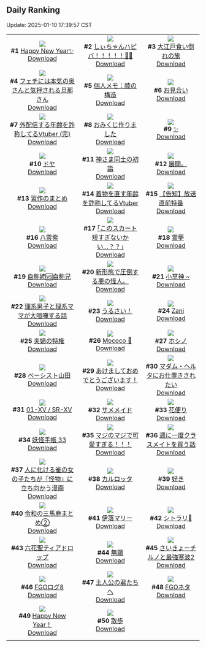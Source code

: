 ## Daily Ranking
Update: 2025-01-10 17:39:57 CST

|      |      |      |
| :----: | :----: | :----: |
| ![](https://i.pixiv.re/c/240x480/img-master/img/2025/01/08/12/53/16/126018776_p0_master1200.jpg)<br>**#1** [Happy New Year✨](https://www.pixiv.net/artworks/126018776)<br>[Download](https://i.pixiv.re/img-original/img/2025/01/08/12/53/16/126018776_p0.jpg) | ![](https://i.pixiv.re/c/240x480/img-master/img/2025/01/08/00/00/03/126006338_p0_master1200.jpg)<br>**#2** [しぃちゃんハピバ！！！！！🎂🎉](https://www.pixiv.net/artworks/126006338)<br>[Download](https://i.pixiv.re/img-original/img/2025/01/08/00/00/03/126006338_p0.jpg) | ![](https://i.pixiv.re/c/240x480/img-master/img/2025/01/08/00/00/21/126006436_p0_master1200.jpg)<br>**#3** [大江戸食い倒れの旅](https://www.pixiv.net/artworks/126006436)<br>[Download](https://i.pixiv.re/img-original/img/2025/01/08/00/00/21/126006436_p0.jpg) |
| ![](https://i.pixiv.re/c/240x480/img-master/img/2025/01/08/00/06/12/126006936_p0_master1200.jpg)<br>**#4** [フェチには本気の奥さんと気押される旦那さん](https://www.pixiv.net/artworks/126006936)<br>[Download](https://i.pixiv.re/img-original/img/2025/01/08/00/06/12/126006936_p0.jpg) | ![](https://i.pixiv.re/c/240x480/img-master/img/2025/01/09/06/00/10/126042813_p0_master1200.jpg)<br>**#5** [個人メモ：膝の構造](https://www.pixiv.net/artworks/126042813)<br>[Download](https://i.pixiv.re/img-original/img/2025/01/09/06/00/10/126042813_p0.jpg) | ![](https://i.pixiv.re/c/240x480/img-master/img/2025/01/09/21/51/57/126060393_p0_master1200.jpg)<br>**#6** [お見合い](https://www.pixiv.net/artworks/126060393)<br>[Download](https://i.pixiv.re/img-original/img/2025/01/09/21/51/57/126060393_p0.jpg) |
| ![](https://i.pixiv.re/c/240x480/img-master/img/2025/01/08/21/09/00/126029924_p0_master1200.jpg)<br>**#7** [外配信する年齢を詐称してるVtuber (完)](https://www.pixiv.net/artworks/126029924)<br>[Download](https://i.pixiv.re/img-original/img/2025/01/08/21/09/00/126029924_p0.png) | ![](https://i.pixiv.re/c/240x480/img-master/img/2025/01/08/20/51/26/126029248_master1200.jpg)<br>**#8** [おみくじ作りました](https://www.pixiv.net/artworks/126029248)<br>[Download](https://www.pixiv.net/artworks/126029248) | ![](https://i.pixiv.re/c/240x480/img-master/img/2025/01/08/00/13/53/126007240_p0_master1200.jpg)<br>**#9** [✨](https://www.pixiv.net/artworks/126007240)<br>[Download](https://i.pixiv.re/img-original/img/2025/01/08/00/13/53/126007240_p0.png) |
| ![](https://i.pixiv.re/c/240x480/img-master/img/2025/01/08/00/00/27/126006463_p0_master1200.jpg)<br>**#10** [ドヤ](https://www.pixiv.net/artworks/126006463)<br>[Download](https://i.pixiv.re/img-original/img/2025/01/08/00/00/27/126006463_p0.jpg) | ![](https://i.pixiv.re/c/240x480/img-master/img/2025/01/09/19/21/43/126055634_p0_master1200.jpg)<br>**#11** [神さま同士の初詣](https://www.pixiv.net/artworks/126055634)<br>[Download](https://i.pixiv.re/img-original/img/2025/01/09/19/21/43/126055634_p0.jpg) | ![](https://i.pixiv.re/c/240x480/img-master/img/2025/01/09/03/40/48/126041244_p0_master1200.jpg)<br>**#12** [展開。](https://www.pixiv.net/artworks/126041244)<br>[Download](https://i.pixiv.re/img-original/img/2025/01/09/03/40/48/126041244_p0.jpg) |
| ![](https://i.pixiv.re/c/240x480/img-master/img/2025/01/09/00/00/35/126036292_p0_master1200.jpg)<br>**#13** [習作のまとめ](https://www.pixiv.net/artworks/126036292)<br>[Download](https://i.pixiv.re/img-original/img/2025/01/09/00/00/35/126036292_p0.jpg) | ![](https://i.pixiv.re/c/240x480/img-master/img/2025/01/09/21/00/08/126058505_p0_master1200.jpg)<br>**#14** [着物を直す年齢を詐称してるVtuber](https://www.pixiv.net/artworks/126058505)<br>[Download](https://i.pixiv.re/img-original/img/2025/01/09/21/00/08/126058505_p0.png) | ![](https://i.pixiv.re/c/240x480/img-master/img/2025/01/08/19/06/23/126026219_p0_master1200.jpg)<br>**#15** [【告知】放送直前特番](https://www.pixiv.net/artworks/126026219)<br>[Download](https://i.pixiv.re/img-original/img/2025/01/08/19/06/23/126026219_p0.jpg) |
| ![](https://i.pixiv.re/c/240x480/img-master/img/2025/01/08/15/21/02/126021108_p0_master1200.jpg)<br>**#16** [八雲紫](https://www.pixiv.net/artworks/126021108)<br>[Download](https://i.pixiv.re/img-original/img/2025/01/08/15/21/02/126021108_p0.png) | ![](https://i.pixiv.re/c/240x480/img-master/img/2025/01/08/01/07/53/126008820_p0_master1200.jpg)<br>**#17** [｢このスカート短すぎないかい…？？｣](https://www.pixiv.net/artworks/126008820)<br>[Download](https://i.pixiv.re/img-original/img/2025/01/08/01/07/53/126008820_p0.png) | ![](https://i.pixiv.re/c/240x480/img-master/img/2025/01/08/00/00/12/126006385_p0_master1200.jpg)<br>**#18** [霊夢](https://www.pixiv.net/artworks/126006385)<br>[Download](https://i.pixiv.re/img-original/img/2025/01/08/00/00/12/126006385_p0.png) |
| ![](https://i.pixiv.re/c/240x480/img-master/img/2025/01/08/00/00/14/126006404_p0_master1200.jpg)<br>**#19** [自称姉🆚自称兄](https://www.pixiv.net/artworks/126006404)<br>[Download](https://i.pixiv.re/img-original/img/2025/01/08/00/00/14/126006404_p0.jpg) | ![](https://i.pixiv.re/c/240x480/img-master/img/2025/01/08/07/08/32/126013654_p0_master1200.jpg)<br>**#20** [新形態で圧倒する悪の怪人。](https://www.pixiv.net/artworks/126013654)<br>[Download](https://i.pixiv.re/img-original/img/2025/01/08/07/08/32/126013654_p0.jpg) | ![](https://i.pixiv.re/c/240x480/img-master/img/2025/01/08/17/46/27/126023915_p0_master1200.jpg)<br>**#21** [小草神 ~](https://www.pixiv.net/artworks/126023915)<br>[Download](https://i.pixiv.re/img-original/img/2025/01/08/17/46/27/126023915_p0.jpg) |
| ![](https://i.pixiv.re/c/240x480/img-master/img/2025/01/09/18/43/08/126054625_p0_master1200.jpg)<br>**#22** [理系男子と理系ママが大喧嘩する話](https://www.pixiv.net/artworks/126054625)<br>[Download](https://i.pixiv.re/img-original/img/2025/01/09/18/43/08/126054625_p0.jpg) | ![](https://i.pixiv.re/c/240x480/img-master/img/2025/01/08/01/36/03/126009478_p0_master1200.jpg)<br>**#23** [うるさい！](https://www.pixiv.net/artworks/126009478)<br>[Download](https://i.pixiv.re/img-original/img/2025/01/08/01/36/03/126009478_p0.png) | ![](https://i.pixiv.re/c/240x480/img-master/img/2025/01/08/13/06/38/126018991_p0_master1200.jpg)<br>**#24** [Zani](https://www.pixiv.net/artworks/126018991)<br>[Download](https://i.pixiv.re/img-original/img/2025/01/08/13/06/38/126018991_p0.jpg) |
| ![](https://i.pixiv.re/c/240x480/img-master/img/2025/01/09/00/02/46/126036524_p0_master1200.jpg)<br>**#25** [夫婦の特権](https://www.pixiv.net/artworks/126036524)<br>[Download](https://i.pixiv.re/img-original/img/2025/01/09/00/02/46/126036524_p0.jpg) | ![](https://i.pixiv.re/c/240x480/img-master/img/2025/01/08/07/07/46/126013820_p0_master1200.jpg)<br>**#26** [Mococo 🐾](https://www.pixiv.net/artworks/126013820)<br>[Download](https://i.pixiv.re/img-original/img/2025/01/08/07/07/46/126013820_p0.png) | ![](https://i.pixiv.re/c/240x480/img-master/img/2025/01/08/16/18/35/126022111_p0_master1200.jpg)<br>**#27** [ホシノ](https://www.pixiv.net/artworks/126022111)<br>[Download](https://i.pixiv.re/img-original/img/2025/01/08/16/18/35/126022111_p0.png) |
| ![](https://i.pixiv.re/c/240x480/img-master/img/2025/01/09/00/02/29/126036502_p0_master1200.jpg)<br>**#28** [ベーシスト山田](https://www.pixiv.net/artworks/126036502)<br>[Download](https://i.pixiv.re/img-original/img/2025/01/09/00/02/29/126036502_p0.png) | ![](https://i.pixiv.re/c/240x480/img-master/img/2025/01/08/02/45/04/126010781_p0_master1200.jpg)<br>**#29** [あけましておめでとうございます！](https://www.pixiv.net/artworks/126010781)<br>[Download](https://i.pixiv.re/img-original/img/2025/01/08/02/45/04/126010781_p0.png) | ![](https://i.pixiv.re/c/240x480/img-master/img/2025/01/09/15/36/22/126006527_p0_master1200.jpg)<br>**#30** [マダム・ヘルタにお仕置きされたい](https://www.pixiv.net/artworks/126006527)<br>[Download](https://i.pixiv.re/img-original/img/2025/01/09/15/36/22/126006527_p0.jpg) |
| ![](https://i.pixiv.re/c/240x480/img-master/img/2025/01/08/16/10/40/126008289_p0_master1200.jpg)<br>**#31** [01-ⅩⅤ / SR-ⅩⅤ](https://www.pixiv.net/artworks/126008289)<br>[Download](https://i.pixiv.re/img-original/img/2025/01/08/16/10/40/126008289_p0.png) | ![](https://i.pixiv.re/c/240x480/img-master/img/2025/01/09/00/00/50/126036335_p0_master1200.jpg)<br>**#32** [サメメイド](https://www.pixiv.net/artworks/126036335)<br>[Download](https://i.pixiv.re/img-original/img/2025/01/09/00/00/50/126036335_p0.png) | ![](https://i.pixiv.re/c/240x480/img-master/img/2025/01/08/09/46/52/126015884_p0_master1200.jpg)<br>**#33** [花便り](https://www.pixiv.net/artworks/126015884)<br>[Download](https://i.pixiv.re/img-original/img/2025/01/08/09/46/52/126015884_p0.jpg) |
| ![](https://i.pixiv.re/c/240x480/img-master/img/2025/01/09/00/01/57/126036458_p0_master1200.jpg)<br>**#34** [妖怪手帳 33](https://www.pixiv.net/artworks/126036458)<br>[Download](https://i.pixiv.re/img-original/img/2025/01/09/00/01/57/126036458_p0.jpg) | ![](https://i.pixiv.re/c/240x480/img-master/img/2025/01/08/18/21/39/126024867_p0_master1200.jpg)<br>**#35** [マジのマジで可愛すぎる！！！](https://www.pixiv.net/artworks/126024867)<br>[Download](https://i.pixiv.re/img-original/img/2025/01/08/18/21/39/126024867_p0.jpg) | ![](https://i.pixiv.re/c/240x480/img-master/img/2025/01/08/17/50/20/126024011_p0_master1200.jpg)<br>**#36** [週に一度クラスメイトを買う話](https://www.pixiv.net/artworks/126024011)<br>[Download](https://i.pixiv.re/img-original/img/2025/01/08/17/50/20/126024011_p0.jpg) |
| ![](https://i.pixiv.re/c/240x480/img-master/img/2025/01/08/15/15/06/126021025_p0_master1200.jpg)<br>**#37** [人に化ける雀の女の子たちが『怪物』に立ち向かう漫画](https://www.pixiv.net/artworks/126021025)<br>[Download](https://i.pixiv.re/img-original/img/2025/01/08/15/15/06/126021025_p0.jpg) | ![](https://i.pixiv.re/c/240x480/img-master/img/2025/01/08/02/11/30/126010207_p0_master1200.jpg)<br>**#38** [カルロッタ](https://www.pixiv.net/artworks/126010207)<br>[Download](https://i.pixiv.re/img-original/img/2025/01/08/02/11/30/126010207_p0.jpg) | ![](https://i.pixiv.re/c/240x480/img-master/img/2025/01/09/10/34/18/126046144_p0_master1200.jpg)<br>**#39** [好き](https://www.pixiv.net/artworks/126046144)<br>[Download](https://i.pixiv.re/img-original/img/2025/01/09/10/34/18/126046144_p0.jpg) |
| ![](https://i.pixiv.re/c/240x480/img-master/img/2025/01/08/17/30/21/126023529_p0_master1200.jpg)<br>**#40** [令和の三馬鹿まとめ②](https://www.pixiv.net/artworks/126023529)<br>[Download](https://i.pixiv.re/img-original/img/2025/01/08/17/30/21/126023529_p0.jpg) | ![](https://i.pixiv.re/c/240x480/img-master/img/2025/01/08/01/34/06/126009442_p0_master1200.jpg)<br>**#41** [伊落マリー](https://www.pixiv.net/artworks/126009442)<br>[Download](https://i.pixiv.re/img-original/img/2025/01/08/01/34/06/126009442_p0.jpg) | ![](https://i.pixiv.re/c/240x480/img-master/img/2025/01/09/01/02/59/126038439_p0_master1200.jpg)<br>**#42** [シトラリ🎨](https://www.pixiv.net/artworks/126038439)<br>[Download](https://i.pixiv.re/img-original/img/2025/01/09/01/02/59/126038439_p0.jpg) |
| ![](https://i.pixiv.re/c/240x480/img-master/img/2025/01/08/00/04/54/126006873_p0_master1200.jpg)<br>**#43** [六花聖ティアドロップ](https://www.pixiv.net/artworks/126006873)<br>[Download](https://i.pixiv.re/img-original/img/2025/01/08/00/04/54/126006873_p0.jpg) | ![](https://i.pixiv.re/c/240x480/img-master/img/2025/01/08/20/10/01/126028046_p0_master1200.jpg)<br>**#44** [無題](https://www.pixiv.net/artworks/126028046)<br>[Download](https://i.pixiv.re/img-original/img/2025/01/08/20/10/01/126028046_p0.png) | ![](https://i.pixiv.re/c/240x480/img-master/img/2025/01/08/02/34/49/126010610_p0_master1200.jpg)<br>**#45** [さいきょーチルノと最強寒波2](https://www.pixiv.net/artworks/126010610)<br>[Download](https://i.pixiv.re/img-original/img/2025/01/08/02/34/49/126010610_p0.jpg) |
| ![](https://i.pixiv.re/c/240x480/img-master/img/2025/01/08/17/21/16/126023336_p0_master1200.jpg)<br>**#46** [FGOログ8](https://www.pixiv.net/artworks/126023336)<br>[Download](https://i.pixiv.re/img-original/img/2025/01/08/17/21/16/126023336_p0.png) | ![](https://i.pixiv.re/c/240x480/img-master/img/2025/01/09/10/32/28/126046127_p0_master1200.jpg)<br>**#47** [主人公の君たちへ](https://www.pixiv.net/artworks/126046127)<br>[Download](https://i.pixiv.re/img-original/img/2025/01/09/10/32/28/126046127_p0.jpg) | ![](https://i.pixiv.re/c/240x480/img-master/img/2025/01/08/13/51/30/126019683_p0_master1200.jpg)<br>**#48** [FGOネタ](https://www.pixiv.net/artworks/126019683)<br>[Download](https://i.pixiv.re/img-original/img/2025/01/08/13/51/30/126019683_p0.jpg) |
| ![](https://i.pixiv.re/c/240x480/img-master/img/2025/01/09/15/54/04/126050874_p0_master1200.jpg)<br>**#49** [Happy New Year！](https://www.pixiv.net/artworks/126050874)<br>[Download](https://i.pixiv.re/img-original/img/2025/01/09/15/54/04/126050874_p0.jpg) | ![](https://i.pixiv.re/c/240x480/img-master/img/2025/01/08/00/00/23/126006449_p0_master1200.jpg)<br>**#50** [散歩](https://www.pixiv.net/artworks/126006449)<br>[Download](https://i.pixiv.re/img-original/img/2025/01/08/00/00/23/126006449_p0.jpg) |
|      |
